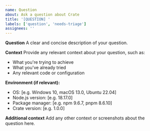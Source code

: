 ```yaml
---
name: Question
about: Ask a question about Crate
title: '[QUESTION] '
labels: ['question', 'needs-triage']
assignees: ''
---
```


**Question**
A clear and concise description of your question.

**Context**
Provide any relevant context about your question, such as:
- What you're trying to achieve
- What you've already tried
- Any relevant code or configuration

**Environment (if relevant):**
 - OS: [e.g. Windows 10, macOS 13.0, Ubuntu 22.04]
 - Node.js version: [e.g. 18.17.0]
 - Package manager: [e.g. npm 9.6.7, pnpm 8.6.10]
 - Crate version: [e.g. 1.0.0]

**Additional context**
Add any other context or screenshots about the question here.
